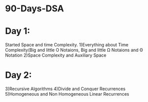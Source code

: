 # 90-Days-DSA
# Day 1:
  Started Space and time Complexity.
  1)Everything about Time Complexity(Big and little O Notaions, Big and little Ω Notaions and Θ Notation
  2)Space Complexity and Auxiliary Space
# Day 2:
  3)Recursive Algorithms 
  4)Divide and Conquer Recurrences
  5)Homogeneous and Non Homogeneous Linear Recurrences
  
